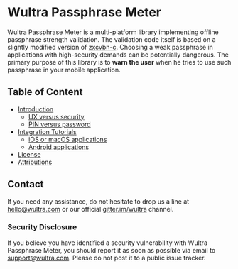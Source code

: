 # Wultra Passphrase Meter

Wultra Passphrase Meter is a multi-platform library implementing offline passphrase strength validation. The validation code itself is based on a slightly modified version of [zxcvbn-c](https://github.com/tsyrogit/zxcvbn-c). Choosing a weak passphrase in applications with high-security demands can be potentially dangerous. The primary purpose of this library is to **warn the user** when he tries to use such passphrase in your mobile application.

## Table of Content

- [Introduction](docs/Readme.md)
  - [UX versus security](docs/Readme.md#ux-versus-security)
  - [PIN versus password](docs/Readme.md#pin-versus-password)
- [Integration Tutorials](docs/Readme.md#integration-tutorials)
  - [iOS or macOS applications](docs/Platform-iOS.md)
  - [Android applications](docs/Platform-Android.md)
- [License](docs/Readme.md#license)
- [Attributions](docs/Readme.md#attributions)  

## Contact

If you need any assistance, do not hesitate to drop us a line at [hello@wultra.com](mailto:hello@wultra.com) or our official [gitter.im/wultra](https://gitter.im/wultra) channel.


### Security Disclosure

If you believe you have identified a security vulnerability with Wultra Passphrase Meter, you should report it as soon as possible via email to [support@wultra.com](mailto:support@wultra.com). Please do not post it to a public issue tracker.